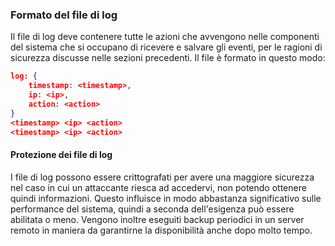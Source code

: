 ### Formato del file di log

Il file di log deve contenere tutte le azioni che avvengono nelle componenti del sistema che si occupano di ricevere e salvare gli eventi, per le ragioni di sicurezza discusse nelle sezioni precedenti. Il file è formato in questo modo:

```json
log: {
    timestamp: <timestamp>,
    ip: <ip>,
    action: <action>
}  
<timestamp> <ip> <action>
<timestamp> <ip> <action>

```

#### Protezione dei file di log

I file di log possono essere crittografati per avere una maggiore sicurezza nel caso in cui un attaccante riesca ad accedervi, non potendo ottenere quindi informazioni. Questo influisce in modo abbastanza significativo sulle performance del sistema, quindi a seconda dell'esigenza può essere abilitata o meno. Vengono inoltre eseguiti backup periodici in un server remoto in maniera da garantirne la disponibilità anche dopo molto tempo.